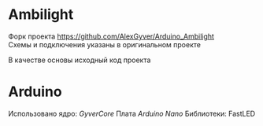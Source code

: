 # Ambilight

Форк проекта https://github.com/AlexGyver/Arduino_Ambilight  
Схемы и подключения указаны в оригинальном проекте

В качестве основы исходный код проекта

# Arduino
Использовано ядро: *GyverCore*
Плата *Arduino Nano*
Библиотеки: FastLED
